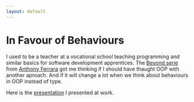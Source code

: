 ```yaml
---
layout: default
---
```


# In Favour of Behaviours

I used to be a teacher at a vocational school teaching programming and similar basics for software development apprentices.
The [Beyond serie](http://blog.ircmaxell.com/search/label/Beyond) from [Anthony Ferrara](http://blog.ircmaxell.com/) got me thinking if I should have thaught OOP with another aproach. And if it will change a lot when we think about behaviours in OOP instead of type.

Here is the [presentation](/talked/behave.html) I presented at work.
